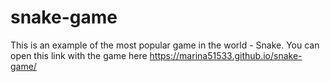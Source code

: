 # snake-game
This is an example of the most popular game in the world - Snake.
You can open this link with the game here https://marina51533.github.io/snake-game/